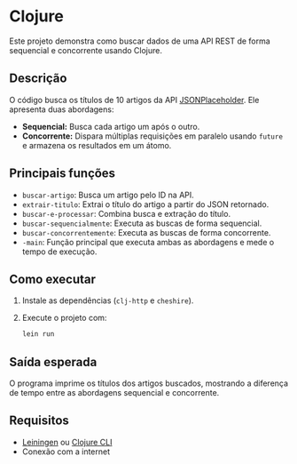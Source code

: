 # Clojure

Este projeto demonstra como buscar dados de uma API REST de forma sequencial e concorrente usando Clojure.

## Descrição

O código busca os títulos de 10 artigos da API [JSONPlaceholder](https://jsonplaceholder.typicode.com/posts/). Ele apresenta duas abordagens:

- **Sequencial:** Busca cada artigo um após o outro.
- **Concorrente:** Dispara múltiplas requisições em paralelo usando `future` e armazena os resultados em um átomo.

## Principais funções

- `buscar-artigo`: Busca um artigo pelo ID na API.
- `extrair-titulo`: Extrai o título do artigo a partir do JSON retornado.
- `buscar-e-processar`: Combina busca e extração do título.
- `buscar-sequencialmente`: Executa as buscas de forma sequencial.
- `buscar-concorrentemente`: Executa as buscas de forma concorrente.
- `-main`: Função principal que executa ambas as abordagens e mede o tempo de execução.

## Como executar

1. Instale as dependências (`clj-http` e `cheshire`).
2. Execute o projeto com:

    ```bash
    lein run
    ```

## Saída esperada

O programa imprime os títulos dos artigos buscados, mostrando a diferença de tempo entre as abordagens sequencial e concorrente.

## Requisitos

- [Leiningen](https://leiningen.org/) ou [Clojure CLI](https://clojure.org/guides/getting_started)
- Conexão com a internet